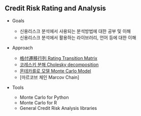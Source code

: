 
Credit Risk Rating and Analysis 
---------------------------------

- Goals
  - 신용리스크 분석에서 사용되는 분석방법에 대한 공부 및 이해 
  - 신용리스크 분석에서 활용하는 라이브러리, 언어 등에 대한 이해 

- Approach 
  - [格付遷移行列 Rating Transition Matrix](https://www.riskdatabank.co.jp/rdb/riskpedia/330/)
  - [코레스키 분해 Cholesky decomposition](https://ja.wikipedia.org/wiki/コレスキー分解)
  - [몬테카를로 모델 Monte Carlo Model](https://github.com/Aliceleeme/TIL/blob/master/DataScience/MachineLearning/Monte-carlo-marcov-chain.md)
  - [마르코브 체인 Marcov Chain]


- Tools  
  - Monte Carlo for Python 
  - Monte Carlo for R
  - General Credit Risk Analysis libraries
